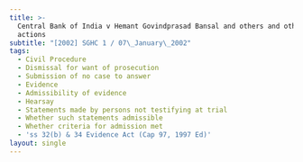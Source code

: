 ```yaml
---
title: >-
  Central Bank of India v Hemant Govindprasad Bansal and others and other
  actions
subtitle: "[2002] SGHC 1 / 07\_January\_2002"
tags:
  - Civil Procedure
  - Dismissal for want of prosecution
  - Submission of no case to answer
  - Evidence
  - Admissibility of evidence
  - Hearsay
  - Statements made by persons not testifying at trial
  - Whether such statements admissible
  - Whether criteria for admission met
  - 'ss 32(b) & 34 Evidence Act (Cap 97, 1997 Ed)'
layout: single
---
```


